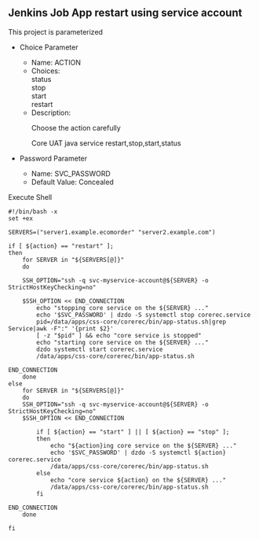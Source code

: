 ## Jenkins Job App restart using service account

This project is parameterized
  - Choice Parameter
    - Name: ACTION
    - Choices:\
        status\
        stop\
        start\
        restart
    - Description:
        <p>Choose the action carefully</p>
        <p>Core UAT java service restart,stop,start,status</p>

  - Password Parameter
    - Name: SVC_PASSWORD
    - Default Value: Concealed

Execute Shell

```
#!/bin/bash -x
set +ex

SERVERS=("server1.example.ecomorder" "server2.example.com")

if [ ${action} == "restart" ];
then
	for SERVER in "${SERVERS[@]}"
	do

	SSH_OPTION="ssh -q svc-myservice-account@${SERVER} -o StrictHostKeyChecking=no"

	$SSH_OPTION << END_CONNECTION
        echo "stopping core service on the ${SERVER} ..."
    	echo '$SVC_PASSWORD' | dzdo -S systemctl stop corerec.service
        pid=/data/apps/css-core/corerec/bin/app-status.sh|grep Service|awk -F":" '{print $2}'
        [ -z "$pid" ] && echo "core service is stopped"
        echo "starting core service on the ${SERVER} ..."
        dzdo systemctl start corerec.service
        /data/apps/css-core/corerec/bin/app-status.sh

END_CONNECTION
	done
else
	for SERVER in "${SERVERS[@]}"
	do
    SSH_OPTION="ssh -q svc-myservice-account@${SERVER} -o StrictHostKeyChecking=no"
	$SSH_OPTION << END_CONNECTION

    	if [ ${action} == "start" ] || [ ${action} == "stop" ];
        then
        	echo "${action}ing core service on the ${SERVER} ..."
        	echo '$SVC_PASSWORD' | dzdo -S systemctl ${action} corerec.service
            /data/apps/css-core/corerec/bin/app-status.sh
        else
        	echo "core service ${action} on the ${SERVER} ..."
        	/data/apps/css-core/corerec/bin/app-status.sh
        fi

END_CONNECTION
	done

fi
```
